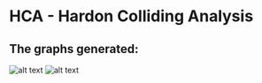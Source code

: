 # HCA - Hardon Colliding Analysis
## The graphs generated:
![alt text](https://github.com/TDHTTTT/hca-mass/blob/master/result/amm.png)
![alt text](https://github.com/TDHTTTT/hca-mass/blob/master/result/ammlog.png)
